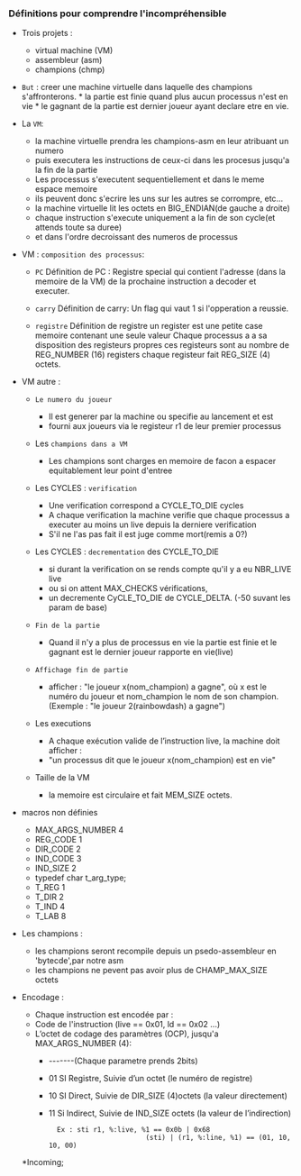 ### Définitions pour comprendre l'incompréhensible

* Trois projets :
	* virtual machine (VM)
	* assembleur (asm)
	* champions (chmp)

* `But` : creer une machine virtuelle dans laquelle des champions s'affronterons.
		* la partie est finie quand plus aucun processus n'est en vie
		* le gagnant de la partie est dernier joueur ayant declare etre en vie.

* La `VM`:
	* la machine virtuelle prendra les champions-asm en leur atribuant un numero
	* puis executera les instructions de ceux-ci dans les procesus jusqu'a la fin de la partie
	* Les processus s'executent sequentiellement et dans le meme espace memoire
	* ils peuvent donc s'ecrire les uns sur les autres se corrompre, etc...
	* la machine virtuelle lit les octets en BIG_ENDIAN(de gauche a droite)
	* chaque instruction s'execute uniquement a la fin de son cycle(et attends toute sa duree)
	* et dans l'ordre decroissant des numeros de processus

* VM : `composition des processus`:
	* `PC` Définition de PC :
		Registre special qui contient l'adresse (dans la memoire de la VM) de la
		prochaine instruction a decoder et executer.

	* `carry` Définition de carry:
		Un flag qui vaut 1 si l'opperation a reussie.

	* `registre` Définition de registre
		un register est une petite case memoire contenant une seule valeur
		Chaque processus a a sa disposition des registeurs propres
		ces registeurs sont au nombre de REG_NUMBER (16) registers
		chaque registeur fait REG_SIZE (4) octets.

* VM autre :
	* `Le numero du joueur`
		* Il est generer par la machine ou specifie au lancement et est
		* fourni aux joueurs via le registeur r1 de leur premier processus

	* Les `champions dans a VM`
		* Les champions sont charges en memoire de facon a espacer equitablement leur point d'entree

	* Les CYCLES : `verification`
		* Une verification correspond a CYCLE_TO_DIE cycles
		* A chaque verification la machine verifie que chaque processus a executer au moins un live depuis la derniere verification
		* S'il ne l'as pas fait il est juge comme mort(remis a 0?)

	* Les CYCLES : `decrementation` des CYCLE_TO_DIE
		* si durant la verification on se rends compte qu'il y a eu NBR_LIVE live
		* ou si on attent MAX_CHECKS vérifications,
		* un decremente CyCLE_TO_DIE de CYCLE_DELTA. (-50 suvant les param de base)
	* `Fin de la partie`
		* Quand il n'y a plus de processus en vie la partie est finie et le gagnant est le dernier joueur rapporte en vie(live)
	* `Affichage fin de partie`
		* afficher : "le joueur x(nom_champion) a gagne", où x est le numéro du joueur et nom_champion le nom de son champion. (Exemple : "le joueur 2(rainbowdash) a gagne")
	* Les executions
		* A chaque exécution valide de l’instruction live, la machine doit afficher :
		* "un processus dit que le joueur x(nom_champion) est en vie"
	* Taille de la VM
		* la memoire est circulaire et fait MEM_SIZE octets.

* macros non définies
	* MAX_ARGS_NUMBER		4
	* REG_CODE				1
	* DIR_CODE				2
	* IND_CODE				3
	* IND_SIZE				2
	* typedef char			t_arg_type;
	* T_REG					1
	* T_DIR					2
	* T_IND					4
	* T_LAB					8

* Les champions :
	* les champions seront recompile depuis un psedo-assembleur en  'bytecde',par notre asm
	* les champions ne pevent pas avoir plus de CHAMP_MAX_SIZE octets

* Encodage :
	* Chaque instruction est encodée par :
	* Code de l'instruction (live == 0x01, ld == 0x02 ...)
	* L’octet de codage des paramètres (OCP), jusqu'a MAX_ARGS_NUMBER (4):
		* -------(Chaque parametre prends 2bits)
		* 01 SI Registre, Suivie d’un octet            (le numéro de registre)
		* 10 SI Direct,   Suivie de DIR_SIZE (4)octets (la valeur directement)
		* 11 Si Indirect, Suivie de IND_SIZE octets    (la valeur de l’indirection)
	
				Ex : sti r1, %:live, %1 == 0x0b | 0x68
									  (sti)	| (r1, %:line, %1) == (01, 10, 10, 00)

	*Incoming;

